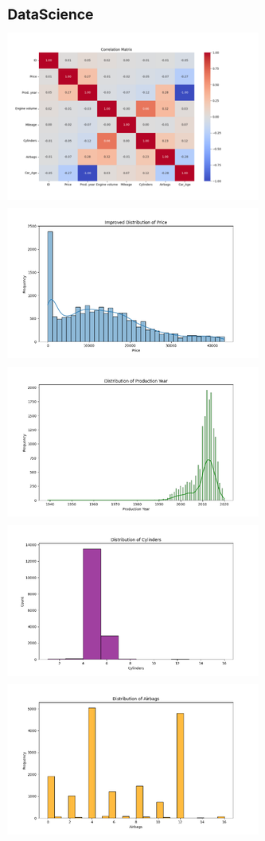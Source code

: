 # DataScience

![Корреляционная матрица](1(1).png)

![График 1](2(1).png)

![График 2](3.png)

![График 3](4.png)

![График 4](5.png)
